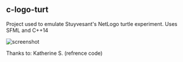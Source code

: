 c-logo-turt
-------------------
Project used to emulate Stuyvesant's NetLogo turtle experiment.
Uses SFML and  C++14

![screenshot](https://i.imgur.com/8Dl5GJj.png)

Thanks to:
Katherine S. (refrence code)
